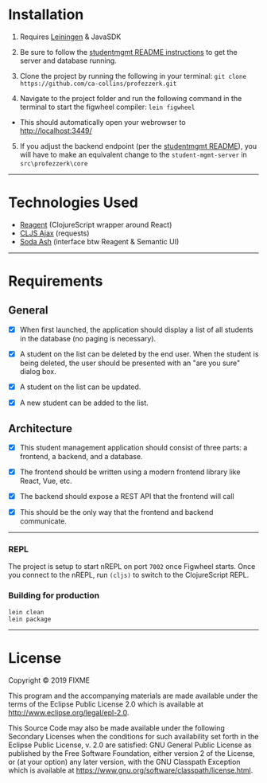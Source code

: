 
# Installation

1. Requires [Leiningen](https://leiningen.org/) & JavaSDK

2. Be sure to follow the [studentmgmt README instructions](https://github.com/ca-collins/studentmgmt) to get the server and database running.

3. Clone the project by running the following in your terminal: `git clone https://github.com/ca-collins/profezzerk.git`

4. Navigate to the project folder and run the following command in the terminal to start the figwheel compiler: `lein figwheel`
  - This should automatically open your webrowser to <http://localhost:3449/>


5. If you adjust the backend endpoint (per the [studentmgmt README](https://github.com/ca-collins/profezzerk)), you will have to make an equivalent change to the `student-mgmt-server` in `src\profezzerk\core`

--------------------------------------------------------------------------------

# Technologies Used

- [Reagent](https://github.com/reagent-project/reagent) (ClojureScript wrapper around React)
- [CLJS Ajax](https://github.com/JulianBirch/cljs-ajax) (requests)
- [Soda Ash](https://github.com/gadfly361/soda-ash) (interface btw Reagent & Semantic UI)

--------------------------------------------------------------------------------

# Requirements

## General

- [x] When first launched, the application should display a list of all students in the database (no paging is necessary).

- [x] A student on the list can be deleted by the end user. When the student is being deleted, the user should be presented with an "are you sure" dialog box.

- [x] A student on the list can be updated.

- [x] A new student can be added to the list.

## Architecture

- [x] This student management application should consist of three parts: a frontend, a backend, and a database.

- [x] The frontend should be written using a modern frontend library like React, Vue, etc.

- [x] The backend should expose a REST API that the frontend will call

- [x] This should be the only way that the frontend and backend communicate.
---
### REPL

The project is setup to start nREPL on port `7002` once Figwheel starts.
Once you connect to the nREPL, run `(cljs)` to switch to the ClojureScript REPL.

### Building for production

```
lein clean
lein package
```

--------------------------------------------------------------------------------

# License

Copyright © 2019 FIXME

This program and the accompanying materials are made available under the terms of the Eclipse Public License 2.0 which is available at <http://www.eclipse.org/legal/epl-2.0>.

This Source Code may also be made available under the following Secondary Licenses when the conditions for such availability set forth in the Eclipse Public License, v. 2.0 are satisfied: GNU General Public License as published by the Free Software Foundation, either version 2 of the License, or (at your option) any later version, with the GNU Classpath Exception which is available at <https://www.gnu.org/software/classpath/license.html>.